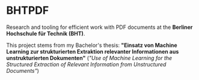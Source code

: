 # BHTPDF 

Research and tooling for efficient work with PDF documents at the **Berliner Hochschule für Technik (BHT)**.

This project stems from my Bachelor's thesis: **"Einsatz von Machine Learning zur strukturierten Extraktion relevanter Informationen aus unstrukturierten Dokumenten"** (*"Use of Machine Learning for the Structured Extraction of Relevant Information from Unstructured Documents"*)